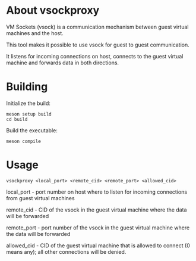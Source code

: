 # About vsockproxy

VM Sockets (vsock) is a communication mechanism between guest virtual machines and the host.

This tool makes it possible to use vsock for guest to guest communication.

It listens for incoming connections on host, connects to the guest virtual machine and forwards data in both directions.

# Building

Initialize the build:
```
meson setup build
cd build
```

Build the executable:
```
meson compile
```

# Usage

```
vsockproxy <local_port> <remote_cid> <remote_port> <allowed_cid>
```

local_port - port number on host where to listen for incoming connections from guest virtual machines

remote_cid - CID of the vsock in the guest virtual machine where the data will be forwarded

remote_port - port number of the vsock in the guest virtual machine where the data will be forwarded

allowed_cid - CID of the guest virtual machine that is allowed to connect (0 means any); all other connections will be denied.
